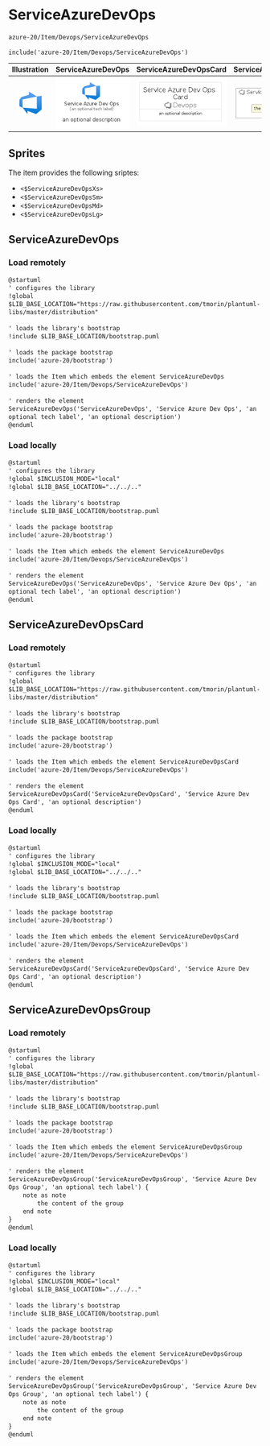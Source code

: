 # ServiceAzureDevOps


```text
azure-20/Item/Devops/ServiceAzureDevOps
```

```text
include('azure-20/Item/Devops/ServiceAzureDevOps')
```



| Illustration | ServiceAzureDevOps | ServiceAzureDevOpsCard | ServiceAzureDevOpsGroup |
| :---: | :---: | :---: | :---: |
| ![illustration for Illustration](../../../azure-20/Item/Devops/ServiceAzureDevOps.png) | ![illustration for ServiceAzureDevOps](../../../azure-20/Item/Devops/ServiceAzureDevOps.Local.png) | ![illustration for ServiceAzureDevOpsCard](../../../azure-20/Item/Devops/ServiceAzureDevOpsCard.Local.png) | ![illustration for ServiceAzureDevOpsGroup](../../../azure-20/Item/Devops/ServiceAzureDevOpsGroup.Local.png) |



## Sprites
The item provides the following sriptes:

- `<$ServiceAzureDevOpsXs>`
- `<$ServiceAzureDevOpsSm>`
- `<$ServiceAzureDevOpsMd>`
- `<$ServiceAzureDevOpsLg>`





## ServiceAzureDevOps

### Load remotely
```plantuml
@startuml
' configures the library
!global $LIB_BASE_LOCATION="https://raw.githubusercontent.com/tmorin/plantuml-libs/master/distribution"

' loads the library's bootstrap
!include $LIB_BASE_LOCATION/bootstrap.puml

' loads the package bootstrap
include('azure-20/bootstrap')

' loads the Item which embeds the element ServiceAzureDevOps
include('azure-20/Item/Devops/ServiceAzureDevOps')

' renders the element
ServiceAzureDevOps('ServiceAzureDevOps', 'Service Azure Dev Ops', 'an optional tech label', 'an optional description')
@enduml
```

### Load locally
```plantuml
@startuml
' configures the library
!global $INCLUSION_MODE="local"
!global $LIB_BASE_LOCATION="../../.."

' loads the library's bootstrap
!include $LIB_BASE_LOCATION/bootstrap.puml

' loads the package bootstrap
include('azure-20/bootstrap')

' loads the Item which embeds the element ServiceAzureDevOps
include('azure-20/Item/Devops/ServiceAzureDevOps')

' renders the element
ServiceAzureDevOps('ServiceAzureDevOps', 'Service Azure Dev Ops', 'an optional tech label', 'an optional description')
@enduml
```

## ServiceAzureDevOpsCard

### Load remotely
```plantuml
@startuml
' configures the library
!global $LIB_BASE_LOCATION="https://raw.githubusercontent.com/tmorin/plantuml-libs/master/distribution"

' loads the library's bootstrap
!include $LIB_BASE_LOCATION/bootstrap.puml

' loads the package bootstrap
include('azure-20/bootstrap')

' loads the Item which embeds the element ServiceAzureDevOpsCard
include('azure-20/Item/Devops/ServiceAzureDevOps')

' renders the element
ServiceAzureDevOpsCard('ServiceAzureDevOpsCard', 'Service Azure Dev Ops Card', 'an optional description')
@enduml
```

### Load locally
```plantuml
@startuml
' configures the library
!global $INCLUSION_MODE="local"
!global $LIB_BASE_LOCATION="../../.."

' loads the library's bootstrap
!include $LIB_BASE_LOCATION/bootstrap.puml

' loads the package bootstrap
include('azure-20/bootstrap')

' loads the Item which embeds the element ServiceAzureDevOpsCard
include('azure-20/Item/Devops/ServiceAzureDevOps')

' renders the element
ServiceAzureDevOpsCard('ServiceAzureDevOpsCard', 'Service Azure Dev Ops Card', 'an optional description')
@enduml
```

## ServiceAzureDevOpsGroup

### Load remotely
```plantuml
@startuml
' configures the library
!global $LIB_BASE_LOCATION="https://raw.githubusercontent.com/tmorin/plantuml-libs/master/distribution"

' loads the library's bootstrap
!include $LIB_BASE_LOCATION/bootstrap.puml

' loads the package bootstrap
include('azure-20/bootstrap')

' loads the Item which embeds the element ServiceAzureDevOpsGroup
include('azure-20/Item/Devops/ServiceAzureDevOps')

' renders the element
ServiceAzureDevOpsGroup('ServiceAzureDevOpsGroup', 'Service Azure Dev Ops Group', 'an optional tech label') {
    note as note
        the content of the group
    end note
}
@enduml
```

### Load locally
```plantuml
@startuml
' configures the library
!global $INCLUSION_MODE="local"
!global $LIB_BASE_LOCATION="../../.."

' loads the library's bootstrap
!include $LIB_BASE_LOCATION/bootstrap.puml

' loads the package bootstrap
include('azure-20/bootstrap')

' loads the Item which embeds the element ServiceAzureDevOpsGroup
include('azure-20/Item/Devops/ServiceAzureDevOps')

' renders the element
ServiceAzureDevOpsGroup('ServiceAzureDevOpsGroup', 'Service Azure Dev Ops Group', 'an optional tech label') {
    note as note
        the content of the group
    end note
}
@enduml
```

